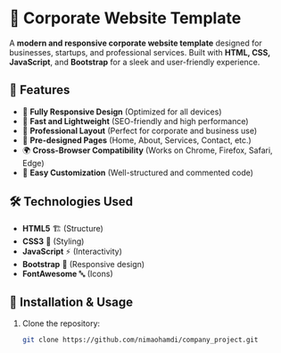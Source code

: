 # 🏢 Corporate Website Template  

A **modern and responsive corporate website template** designed for businesses, startups, and professional services. Built with **HTML, CSS, JavaScript**, and **Bootstrap** for a sleek and user-friendly experience.  

## 🎯 Features  
- 🎨 **Fully Responsive Design** (Optimized for all devices)  
- 🚀 **Fast and Lightweight** (SEO-friendly and high performance)  
- 🏢 **Professional Layout** (Perfect for corporate and business use)  
- 📄 **Pre-designed Pages** (Home, About, Services, Contact, etc.)  
- 🌍 **Cross-Browser Compatibility** (Works on Chrome, Firefox, Safari, Edge)  
- 🔗 **Easy Customization** (Well-structured and commented code)  

## 🛠 Technologies Used  
- **HTML5** 🏗 (Structure)  
- **CSS3** 🎨 (Styling)  
- **JavaScript** ⚡ (Interactivity)  
- **Bootstrap** 📱 (Responsive design)  
- **FontAwesome** 🔤 (Icons)  

## 🚀 Installation & Usage  
1. Clone the repository:  
   ```bash
   git clone https://github.com/nimaohamdi/company_project.git
